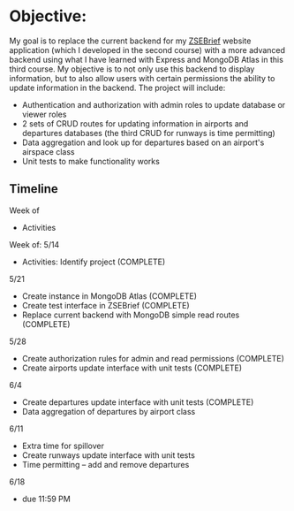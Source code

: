 # Objective: 

My goal is to replace the current backend for my [ZSEBrief](http://zsebrief.com) website application (which I developed in the second course) with a more advanced backend using what I have learned with Express and MongoDB Atlas in this third course. My objective is to not only use this backend to display information, but to also allow users with certain permissions the ability to update information in the backend. The project will include:
* Authentication and authorization with admin roles to update database or viewer roles
* 2 sets of CRUD routes for updating information in airports and departures databases (the third CRUD for runways is time permitting)
* Data aggregation and look up for departures based on an airport's airspace class
* Unit tests to make functionality works

## Timeline

Week of	    
* Activities

Week of: 5/14	
*  Activities: Identify project (COMPLETE)

5/21   
* Create instance in MongoDB Atlas (COMPLETE)
* Create test interface in ZSEBrief (COMPLETE)
* Replace current backend with MongoDB simple read routes (COMPLETE)

5/28	
* Create authorization rules for admin and read permissions (COMPLETE)
* Create airports update interface with unit tests (COMPLETE)

6/4	
* Create departures update interface with unit tests (COMPLETE)
* Data aggregation of departures by airport class 

6/11	
* Extra time for spillover
* Create runways update interface with unit tests
* Time permitting – add and remove departures

6/18    
* due 11:59 PM	
